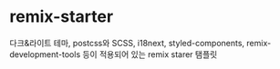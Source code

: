 # remix-starter
다크&amp;라이트 테마, postcss와 SCSS, i18next, styled-components, remix-development-tools 등이 적용되어 있는 remix starer 탬플릿
